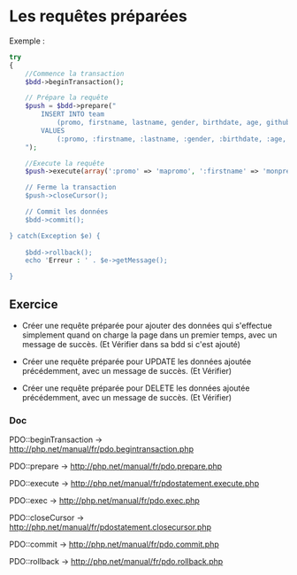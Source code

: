 # Les requêtes préparées

Exemple :

```PHP
try
{
    //Commence la transaction
    $bdd->beginTransaction();

    // Prépare la requête
    $push = $bdd->prepare("
        INSERT INTO team 
            (promo, firstname, lastname, gender, birthdate, age, github) 
        VALUES 
            (:promo, :firstname, :lastname, :gender, :birthdate, :age, :github)
    ");

    //Execute la requête
    $push->execute(array(':promo' => 'mapromo', ':firstname' => 'monprenom', ':lastname' => 'monnom', ':gender: => 'M', ':birthdate' => 'mybirthdate', ':age' => 'myage', ':github' => 'mygithub'));

	// Ferme la transaction
    $push->closeCursor();

    // Commit les données
    $bdd->commit();

} catch(Exception $e) {
    
    $bdd->rollback();
    echo 'Erreur : ' . $e->getMessage();

}
```

## Exercice

- Créer une requête préparée pour ajouter des données qui s'effectue simplement quand on charge la page dans un premier temps, avec un message de succès. (Et Vérifier dans sa bdd si c'est ajouté)

- Créer une requête préparée pour UPDATE les données ajoutée précédemment, avec un message de succès. (Et Vérifier)

- Créer une requête préparée pour DELETE les données ajoutée précédemment, avec un message de succès. (Et Vérifier)

### Doc

PDO::beginTransaction -> http://php.net/manual/fr/pdo.begintransaction.php

PDO::prepare -> http://php.net/manual/fr/pdo.prepare.php

PDO::execute -> http://php.net/manual/fr/pdostatement.execute.php

PDO::exec -> http://php.net/manual/fr/pdo.exec.php

PDO::closeCursor -> http://php.net/manual/fr/pdostatement.closecursor.php

PDO::commit -> http://php.net/manual/fr/pdo.commit.php

PDO::rollback -> http://php.net/manual/fr/pdo.rollback.php
